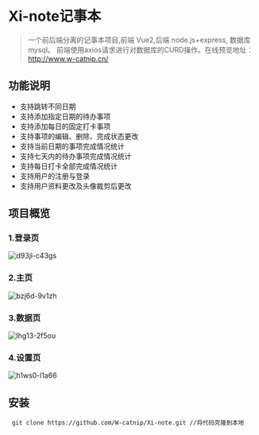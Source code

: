 # Xi-note记事本
>一个前后端分离的记事本项目,前端 Vue2,后端 node.js+express, 数据库 mysql。 前端使用axios请求进行对数据库的CURD操作。在线预览地址：http://www.w-catnip.cn/

## 功能说明
* 支持跳转不同日期
* 支持添加指定日期的待办事项
* 支持添加每日的固定打卡事项
* 支持事项的编辑、删除、完成状态更改
* 支持当前日期的事项完成情况统计
* 支持七天内的待办事项完成情况统计
* 支持每日打卡全部完成情况统计
* 支持用户的注册与登录
* 支持用户资料更改及头像裁剪后更改

## 项目概览

### 1.登录页
![d93jl-c43gs](https://user-images.githubusercontent.com/100354222/197929993-d4092b96-80b3-49ca-96af-dcb89f0cfbaf.gif)

### 2.主页
![bzj6d-9v1zh](https://user-images.githubusercontent.com/100354222/197967255-c4f2cc64-e8e5-4e75-9833-4b7b6a4dade9.gif)


### 3.数据页
![lhg13-2f5ou](https://user-images.githubusercontent.com/100354222/197967624-8ce8d320-c095-44a7-a834-9e5284e772b1.gif)

### 4.设置页
![h1ws0-l1a66](https://user-images.githubusercontent.com/100354222/197969250-77250323-ea49-4dd3-b0d1-a9fb812ca0ea.gif)

## 安装
``` git clone https://github.com/W-catnip/Xi-note.git //将代码克隆到本地```
